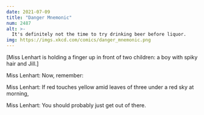 ```yaml
---
date: 2021-07-09
title: "Danger Mnemonic"
num: 2487
alt: >-
  It's definitely not the time to try drinking beer before liquor.
img: https://imgs.xkcd.com/comics/danger_mnemonic.png
---
```

[Miss Lenhart is holding a finger up in front of two children: a boy with spiky hair and Jill.]

 Miss Lenhart: Now, remember:

 Miss Lenhart: If red touches yellow amid leaves of three under a red sky at morning,

 Miss Lenhart: You should probably just get out of there.